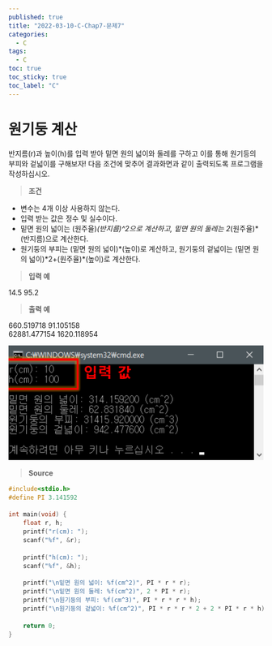 ```yaml
---
published: true
title: "2022-03-10-C-Chap7-문제7"
categories:
  - C
tags:
  - C
toc: true
toc_sticky: true
toc_label: "C"
---
```


# 원기둥 계산

반지름(r)과 높이(h)를 입력 받아 밑면 원의 넓이와 둘레를 구하고 이를 통해 원기등의 부피와 겉넓이를 구해보자! 다음 조건에 맞추어 결과화면과 같이 출력되도록 프로그램을 작성하십시오.

> **조건**

- 변수는 4개 이상 사용하지 않는다.
- 입력 받는 값은 정수 및 실수이다.
- 밑면 원의 넓이는 (원주율)_(반지름)^2으로 계산하고, 밑면 원의 둘레는 2_(원주율)\*(반지름)으로 계산한다.
- 원기둥의 부피는 (밑면 원의 넓이)*(높이)로 계산하고, 원기둥의 겉넓이는 (밑면 원의 넓이)*2+(원주율)\*(높이)로 계산한다.

> **입력 예**

14.5 95.2

> **출력 예**

660.519718 91.105158  
62881.477154 1620.118954

![image](https://github.com/222SeungHyun/222SeungHyun.github.io/blob/master/_images/%EA%B8%B0%EC%B4%88%ED%94%84%EB%A1%9C%EA%B7%B8%EB%9E%98%EB%B0%8D%204%EC%9E%A5%20%EC%8B%A4%EC%8A%B5-%EB%AC%B8%EC%A0%9C7.png?raw=true)

> **Source**

```c
#include<stdio.h>
#define PI 3.141592

int main(void) {
	float r, h;
	printf("r(cm): ");
	scanf("%f", &r);

	printf("h(cm): ");
	scanf("%f", &h);

	printf("\n밑면 원의 넓이: %f(cm^2)", PI * r * r);
	printf("\n밑면 원의 둘레: %f(cm^2)", 2 * PI * r);
	printf("\n원기둥의 부피: %f(cm^3)", PI * r * r * h);
	printf("\n원기둥의 겉넓이: %f(cm^2)", PI * r * r * 2 + 2 * PI * r * h);

	return 0;
}
```
